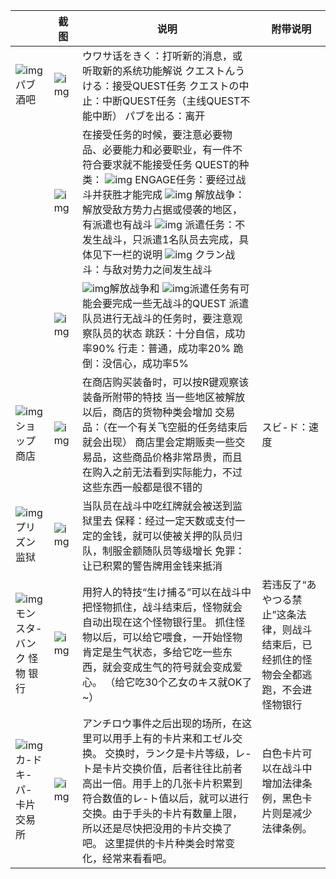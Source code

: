 |                                                              | 截图                                            | 说明                                                         | 附带说明                                                     |
| ------------------------------------------------------------ | ----------------------------------------------- | ------------------------------------------------------------ | ------------------------------------------------------------ |
| ![img](http://ffta.ffsky.cn/snaps/place_01.gif) パブ 酒吧    | ![img](http://ffta.ffsky.cn/snaps/snap0044.gif) | ウワサ话をきく：打听新的消息，或听取新的系统功能解说 クエストんうける：接受QUEST任务 クエストの中止：中断QUEST任务（主线QUEST不能中断） パブを出る：离开 |                                                              |
|                                                              | ![img](http://ffta.ffsky.cn/snaps/snap0049.gif) | 在接受任务的时候，要注意必要物品、必要能力和必要职业，有一件不符合要求就不能接受任务  QUEST的种类： ![img](http://ffta.ffsky.cn/snaps/quest_01.gif) ENGAGE任务：要经过战斗并获胜才能完成 ![img](http://ffta.ffsky.cn/snaps/quest_02.gif) 解放战争：解放受敌方势力占据或侵袭的地区，有派遣也有战斗 ![img](http://ffta.ffsky.cn/snaps/quest_03.gif) 派遣任务：不发生战斗，只派遣1名队员去完成，具体见下一栏的说明 ![img](http://ffta.ffsky.cn/snaps/quest_04.gif) クラン战斗：与敌对势力之间发生战斗 |                                                              |
|                                                              | ![img](http://ffta.ffsky.cn/snaps/snap0052.gif) | ![img](http://ffta.ffsky.cn/snaps/quest_02.gif)解放战争和 ![img](http://ffta.ffsky.cn/snaps/quest_03.gif)派遣任务有可能会要完成一些无战斗的QUEST  派遣队员进行无战斗的任务时，要注意观察队员的状态 跳跃：十分自信，成功率90% 行走：普通，成功率20% 跪倒：没信心，成功率5% |                                                              |
| ![img](http://ffta.ffsky.cn/snaps/place_02.gif) ショップ 商店 | ![img](http://ffta.ffsky.cn/snaps/snap0057.gif) | 在商店购买装备时，可以按R键观察该装备所附带的特技 当一些地区被解放以后，商店的货物种类会增加  交易品：（在一个有关飞空艇的任务结束后就会出现） 商店里会定期贩卖一些交易品，这些商品价格非常昂贵，而且在购入之前无法看到实际能力，不过这些东西一般都是很不错的 | スビ-ド：速度                                                |
| ![img](http://ffta.ffsky.cn/snaps/place_03.gif) プリズン 监狱 | ![img](http://ffta.ffsky.cn/snaps/snap0068.gif) | 当队员在战斗中吃红牌就会被送到监狱里去  保释：经过一定天数或支付一定的金钱，就可以使被关押的队员归队，制服金额随队员等级增长 免罪：让已积累的警告牌用金钱来抵消 |                                                              |
| ![img](http://ffta.ffsky.cn/snaps/place_04.gif) モンスタ-バンク 怪物 银行 | ![img](http://ffta.ffsky.cn/snaps/snap0085.gif) | 用狩人的特技“生け捕る”可以在战斗中把怪物抓住，战斗结束后，怪物就会自动出现在这个怪物银行里。 抓住怪物以后，可以给它喂食，一开始怪物肯定是生气状态，多给它吃一些东西，就会变成生气的符号就会变成爱心。 （给它吃30个乙女のキス就OK了~） | 若违反了“あやつる禁止”这条法律，则战斗结束后，已经抓住的怪物会全都逃跑，不会进怪物银行 |
| ![img](http://ffta.ffsky.cn/snaps/place_5.gif) カ-ドキ-パ- 卡片交易所 | ![img](http://ffta.ffsky.cn/snaps/snap0090.gif) | アンチロウ事件之后出现的场所，在这里可以用手上有的卡片来和エゼル交换。 交换时，ランク是卡片等级，レ-ト是卡片交换价值，后者往往比前者高出一倍。用手上的几张卡片积累到符合数值的レ-ト值以后，就可以进行交换。由于手头的卡片有数量上限，所以还是尽快把没用的卡片交换了吧。 这里提供的卡片种类会时常变化，经常来看看吧。 | 白色卡片可以在战斗中增加法律条例，黑色卡片则是减少法律条例。 |
